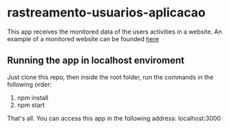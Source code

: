 # rastreamento-usuarios-aplicacao

This app receives the monitored data of the users activities in a website. An example of a monitored website can be founded [here](https://github.com/felipedspereira/rastreamento-usuarios-site)

## Running the app in localhost enviroment
Just clone this repo, then inside the root folder, run the commands in the following order:
1) npm install
2) npm start

That's all. You can access this app in the following address: localhost:3000
